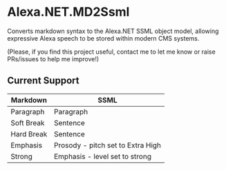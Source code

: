 # Alexa.NET.MD2Ssml
Converts markdown syntax to the Alexa.NET SSML object model, allowing expressive Alexa speech to be stored within modern CMS systems.

(Please, if you find this project useful, contact me to let me know or raise PRs/issues to help me improve!)

## Current Support
| Markdown  | SSML |
| ------------- | ------------- |
| Paragraph  | Paragraph  |
| Soft Break  | Sentence  |
| Hard Break  | Sentence  |
| Emphasis  |  Prosody  -  pitch set to Extra High |
| Strong  |  Emphasis  -  level set to strong |
